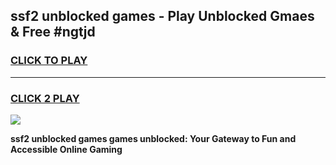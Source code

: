 
## ssf2 unblocked games - Play Unblocked Gmaes & Free #ngtjd
<h3>
<a href="https://news.freeplayer.one?title=ssf2_unblocked_games&ref=03M">CLICK TO PLAY</a></h3>
<hr>

<h3>
<a href="https://news.freeplayer.one?title=ssf2_unblocked_games&ref=03M">CLICK 2 PLAY</a>
  
</h3>

<a href="https://news.freeplayer.one?title=ssf2_unblocked_games&ref=03M"><img src="https://clearcache.store/games.png"></a>


**ssf2 unblocked games games unblocked: Your Gateway to Fun and Accessible Online Gaming**
